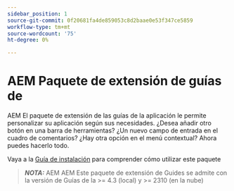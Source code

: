 ```yaml
---
sidebar_position: 1
source-git-commit: 0f20681fa4de859053c8d2baae0e53f347ce5859
workflow-type: tm+mt
source-wordcount: '75'
ht-degree: 0%

---
```


# AEM Paquete de extensión de guías de

AEM El paquete de extensión de las guías de la aplicación le permite personalizar su aplicación según sus necesidades. ¿Desea añadir otro botón en una barra de herramientas? ¿Un nuevo campo de entrada en el cuadro de comentarios? ¿Hay otra opción en el menú contextual? Ahora puedes hacerlo todo.

Vaya a la [Guía de instalación](./integrating_customisations.md) para comprender cómo utilizar este paquete

> **_NOTA:_** AEM AEM Este paquete de extensión de Guides se admite con la versión de Guías de la >= 4.3 (local) y >= 2310 (en la nube)
